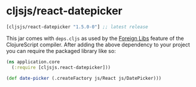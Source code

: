 # cljsjs/react-datepicker

[](dependency)
```clojure
[cljsjs/react-datepicker "1.5.0-0"] ;; latest release
```
[](/dependency)

This jar comes with `deps.cljs` as used by the [Foreign Libs][flibs] feature
of the ClojureScript compiler. After adding the above dependency to your project
you can require the packaged library like so:

```clojure
(ns application.core
  (:require [cljsjs.react-datepicker]))

(def date-picker (.createFactory js/React js/DatePicker)))
```

[flibs]: https://clojurescript.org/reference/packaging-foreign-deps
